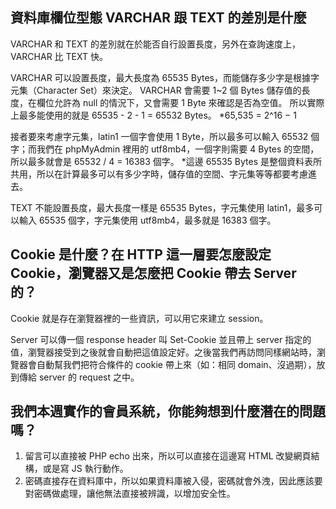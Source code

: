 ## 資料庫欄位型態 VARCHAR 跟 TEXT 的差別是什麼

VARCHAR 和 TEXT 的差別就在於能否自行設置長度，另外在查詢速度上，VARCHAR 比 TEXT 快。

VARCHAR 可以設置長度，最大長度為 65535 Bytes，而能儲存多少字是根據字元集（Character Set）來決定。
VARCHAR 會需要 1~2 個 Bytes 儲存值的長度，在欄位允許為 null 的情況下，又會需要 1 Byte 來確認是否為空值。
所以實際上最多能使用的就是 65535 - 2 - 1 = 65532 Bytes。
*65,535 = 2^16 − 1

接者要來考慮字元集，latin1 一個字會使用 1 Byte，所以最多可以輸入 65532 個字；而我們在 phpMyAdmin 裡用的 utf8mb4，一個字則需要 4 Bytes 的空間，所以最多就會是 65532 / 4 = 16383 個字。
*這邊 65535 Bytes 是整個資料表所共用，所以在計算最多可以有多少字時，儲存值的空間、字元集等等都要考慮進去。

TEXT 不能設置長度，最大長度一樣是 65535 Bytes，字元集使用 latin1，最多可以輸入 65535 個字，字元集使用 utf8mb4，最多就是 16383 個字。


## Cookie 是什麼？在 HTTP 這一層要怎麼設定 Cookie，瀏覽器又是怎麼把 Cookie 帶去 Server 的？

Cookie 就是存在瀏覽器裡的一些資訊，可以用它來建立 session。

Server 可以傳一個 response header 叫 Set-Cookie 並且帶上 server 指定的值，瀏覽器接受到之後就會自動把這值設定好。之後當我們再訪問同樣網站時，瀏覽器會自動幫我們把符合條件的 cookie 帶上來（如：相同 domain、沒過期），放到傳給 server 的 request 之中。


## 我們本週實作的會員系統，你能夠想到什麼潛在的問題嗎？

1. 留言可以直接被 PHP echo 出來，所以可以直接在這邊寫 HTML 改變網頁結構，或是寫 JS 執行動作。
2. 密碼直接存在資料庫中，所以如果資料庫被入侵，密碼就會外洩，因此應該要對密碼做處理，讓他無法直接被辨識，以增加安全性。

